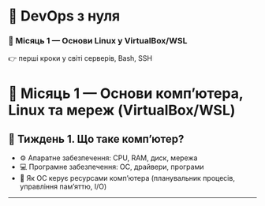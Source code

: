 # 🚀 DevOps з нуля

### 🔹 Місяць 1 — Основи Linux у VirtualBox/WSL
👉 перші кроки у світі серверів, Bash, SSH  

# 📍 Місяць 1 — Основи комп’ютера, Linux та мереж (VirtualBox/WSL)

## 🔹 Тиждень 1. Що таке комп’ютер?
- ⚙️ Апаратне забезпечення: CPU, RAM, диск, мережа  
- 💻 Програмне забезпечення: ОС, драйвери, програми  
- 🧩 Як ОС керує ресурсами комп’ютера (планувальник процесів, управління пам’яттю, I/O)  


---
 